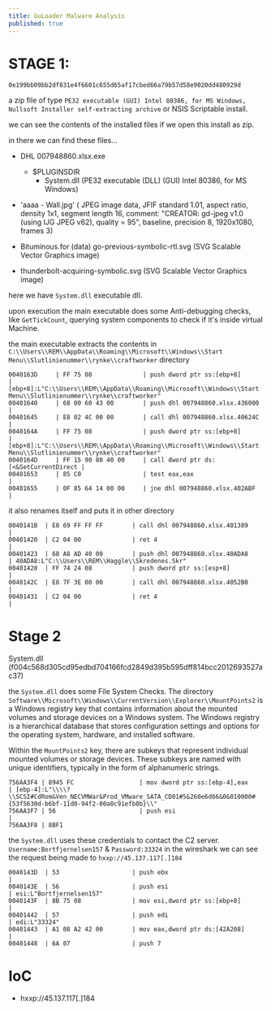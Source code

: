 ```yaml
---
title: GuLoader Malware Analysis
published: true
---
```


# STAGE 1:
	0e199bb09bb2df831e4f6601c655d65af17cbed66a79b57d58e9020dd480929d
	
a zip file of type  `PE32 executable (GUI) Intel 80386, for MS Windows, Nullsoft Installer self-extracting archive` or NSIS Scriptable install.

we can see the contents of the installed files if we open this install as zip.

in there we can find these files...

* DHL 007948860.xlsx.exe
  * $PLUGINSDIR
    * System.dll (PE32 executable (DLL) (GUI) Intel 80386, for MS Windows)

* 'aaaa - Wall.jpg' ( JPEG image data, JFIF standard 1.01, aspect ratio, density 1x1, segment length 16, comment: "CREATOR: gd-jpeg v1.0 (using IJG JPEG v62), quality = 95", baseline, precision 8, 1920x1080, frames 3)

* Bituminous.for (data)
go-previous-symbolic-rtl.svg (SVG Scalable Vector Graphics image)

* thunderbolt-acquiring-symbolic.svg (SVG Scalable Vector Graphics image)

here we have `System.dll` executable dll.

upon execution the main executable does some Anti-debugging checks, like `GetTickCount`, querying system components to check if it's inside virtual Machine.

the main executable extracts the contents in `C:\\Users\\REM\\AppData\\Roaming\\Microsoft\\Windows\\Start Menu\\Slutlinienummer\\rynke\\craftworker` directory

```assembly
0040163D     | FF 75 08              | push dword ptr ss:[ebp+8]             | [ebp+8]:L"C:\\Users\\REM\\AppData\\Roaming\\Microsoft\\Windows\\Start Menu\\Slutlinienummer\\rynke\\craftworker"
00401640     | 68 00 60 43 00        | push dhl 007948860.xlsx.436000        |
00401645     | E8 02 4C 00 00        | call dhl 007948860.xlsx.40624C        |
0040164A     | FF 75 08              | push dword ptr ss:[ebp+8]             | [ebp+8]:L"C:\\Users\\REM\\AppData\\Roaming\\Microsoft\\Windows\\Start Menu\\Slutlinienummer\\rynke\\craftworker"
0040164D     | FF 15 90 80 40 00     | call dword ptr ds:[<&SetCurrentDirect |
00401653     | 85 C0                 | test eax,eax                          |
00401655     | 0F 85 64 14 00 00     | jne dhl 007948860.xlsx.402ABF         |
```

it also renames itself and puts it in other directory

```assembly
0040141B  | E8 69 FF FF FF        | call dhl 007948860.xlsx.401389        |
00401420  | C2 04 00              | ret 4                                 |
00401423  | 68 A8 AD 40 00        | push dhl 007948860.xlsx.40ADA8        | 40ADA8:L"C:\\Users\\REM\\Haggle\\Skredenes.Skr"
00401428  | FF 74 24 08           | push dword ptr ss:[esp+8]             |
0040142C  | E8 7F 3E 00 00        | call dhl 007948860.xlsx.4052B0        |
00401431  | C2 04 00              | ret 4                                 |
```
# Stage 2

System.dll (f004c568d305cd95edbd704166fcd2849d395b595dff814bcc2012693527ac37)

the `System.dll` does some File System Checks.
The directory `Software\\Microsoft\\Windows\\CurrentVersion\\Explorer\\MountPoints2` is a Windows registry key that contains information about the mounted volumes and storage devices on a Windows system. The Windows registry is a hierarchical database that stores configuration settings and options for the operating system, hardware, and installed software.

Within the `MountPoints2` key, there are subkeys that represent individual mounted volumes or storage devices. These subkeys are named with unique identifiers, typically in the form of alphanumeric strings.

```assembly
756AA3F4 | 8945 FC                  | mov dword ptr ss:[ebp-4],eax            | [ebp-4]:L"\\\\?\\SCSI#CdRom&Ven_NECVMWar&Prod_VMware_SATA_CD01#5&260e6d66&0&010000#{53f5630d-b6bf-11d0-94f2-00a0c91efb8b}\\"
756AA3F7 | 56                       | push esi                                |
756AA3F8 | 8BF1        
```


the `System.dll` uses these credentials to contact the C2 server. `Username:Bortfjernelsen157` & `Password:33324` in the wireshark we can see the request being made to `hxxp://45.137.117[.]184`
```
0040143D  | 53                    | push ebx                              |
0040143E  | 56                    | push esi                              | esi:L"Bortfjernelsen157"
0040143F  | 8B 75 08              | mov esi,dword ptr ss:[ebp+8]          |
00401442  | 57                    | push edi                              | edi:L"33324"
00401443  | A1 08 A2 42 00        | mov eax,dword ptr ds:[42A208]         |
00401448  | 6A 07                 | push 7  
```

# IoC
* hxxp://45.137.117[.]184

